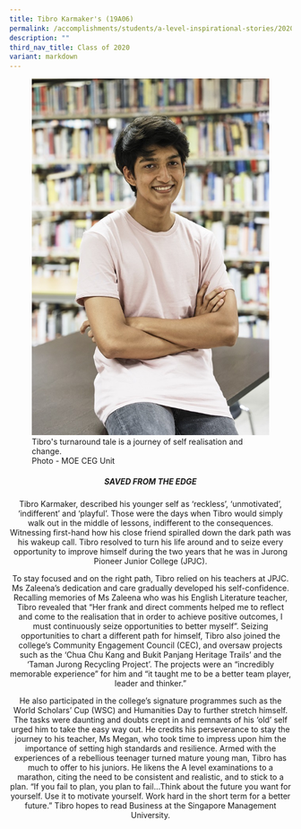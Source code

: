 ```yaml
---
title: Tibro Karmaker's (19A06)
permalink: /accomplishments/students/a-level-inspirational-stories/2020/tibro/
description: ""
third_nav_title: Class of 2020
variant: markdown
---
```

<figure>
<img src="/images/Tibro.jpg">
<figcaption>Tibro's turnaround tale is a journey of self realisation and change.
	<br>Photo - MOE CEG Unit</figcaption></figure>

<div align="justify">
	
<center><h5>SAVED FROM THE EDGE</h5>

<p>
Tibro Karmaker, described his younger self as ‘reckless’, ‘unmotivated’, ‘indifferent’ and ‘playful’. Those were the days when Tibro would simply walk out in the middle of lessons, indifferent to the consequences. Witnessing first-hand how his close friend spiralled down the dark path was his wakeup call. Tibro resolved to turn his life around and to seize every opportunity to improve himself during the two years that he was in Jurong Pioneer Junior College (JPJC).</p>

<p>
To stay focused and on the right path, Tibro relied on his teachers at JPJC. Ms Zaleena’s dedication and care gradually developed his self-confidence. Recalling memories of Ms Zaleena who was his English Literature teacher, Tibro revealed that “Her frank and direct comments helped me to reflect and come to the realisation that in order to achieve positive outcomes, I must continuously seize opportunities to better myself”. Seizing opportunities to chart a different path for himself, Tibro also joined the college’s Community Engagement Council (CEC), and oversaw projects such as the ‘Chua Chu Kang and Bukit Panjang Heritage Trails’ and the ‘Taman Jurong Recycling Project’. The projects were an “incredibly memorable experience” for him and “it taught me to be a better team player, leader and thinker.”</p>

<p>
He also participated in the college’s signature programmes such as the World Scholars’ Cup (WSC) and Humanities Day to further stretch himself. The tasks were daunting and doubts crept in and remnants of his ‘old’ self urged him to take the easy way out. He credits his perseverance to stay the journey to his teacher, Ms Megan, who took time to impress upon him the importance of setting high standards and resilience.  Armed with the experiences of a rebellious teenager turned mature young man, Tibro has much to offer to his juniors. He likens the A level examinations to a marathon, citing the need to be consistent and realistic, and to stick to a plan. “If you fail to plan, you plan to fail…Think about the future you want for yourself. Use it to motivate yourself. Work hard in the short term for a better future.”  Tibro hopes to read Business at the Singapore Management University.</p></center></div>
